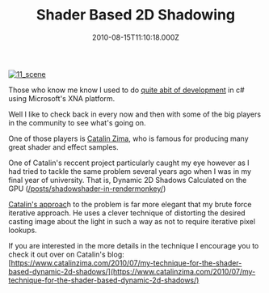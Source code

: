 ﻿---
coverImage: /images/fallback-post-header.png
date: "2010-08-15T11:10:18.000Z"
tags:
  - 2d
  - community
  - hlsl
  - programming
  - shader
  - shadow
  - university
  - xna
title: Shader Based 2D Shadowing
oldUrl: /c/shader-based-2d-shadowing
---

[![](https://www.mikecann.blog/wp-content/uploads/2010/08/11_scene.png "11_scene")](https://www.mikecann.blog/wp-content/uploads/2010/08/11_scene.png)

Those who know me know I used to do [quite abit of development](/posts/?s=xna) in c# using Microsoft's XNA platform.

<!-- more -->

Well I like to check back in every now and then with some of the big players in the community to see what's going on.

One of those players is [Catalin Zima](https://www.catalinzima.com/), who is famous for producing many great shader and effect samples.

One of Catalin's reccent project particularly caught my eye however as I had tried to tackle the same problem several years ago when I was in my final year of university. That is, Dynamic 2D Shadows Calculated on the GPU ([/posts/shadowshader-in-rendermonkey/](/posts/shadowshader-in-rendermonkey/))

[Catalin's approac](https://www.catalinzima.com/2010/07/my-technique-for-the-shader-based-dynamic-2d-shadows/)h to the problem is far more elegant that my brute force iterative approach. He uses a clever technique of distorting the desired casting image about the light in such a way as not to require iterative pixel lookups.

If you are interested in the more details in the technique I encourage you to check it out over on Catalin's blog: [https://www.catalinzima.com/2010/07/my-technique-for-the-shader-based-dynamic-2d-shadows/](https://www.catalinzima.com/2010/07/my-technique-for-the-shader-based-dynamic-2d-shadows/)
